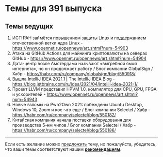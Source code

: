 # Темы для 391 выпуска

## Темы ведущих

1. ИСП РАН займётся повышением защиты Linux и поддержанием отечественной ветки ядра Linux - https://www.opennet.ru/opennews/art.shtml?num=54903
1. Атака на GitHub Actions для майнинга криптовалюты на северах GitHub - https://www.opennet.ru/opennews/art.shtml?num=54904
1. Дата-центр возле Амстердама называют «выгребной ямой интернета», но он продолжает работу / Блог компании GlobalSign / Хабр - https://habr.com/ru/company/globalsign/blog/550918/
1. Вышла IntelliJ IDEA 2021.1 | The IntelliJ IDEA Blog - https://blog.jetbrains.com/ru/idea/2021/04/intellij-idea-2021-1/
1. Проект LLVM представил HPVM 1.0, компилятор для CPU, GPU, FPGA и ускорителей - https://www.opennet.ru/opennews/art.shtml?num=54943
1. Новые взломы на Pwn2Own 2021: побеждены Ubuntu Desktop, Windows 10, Zoom и кое-что еще / Блог компании Selectel / Хабр - https://habr.com/ru/company/selectel/blog/550182/
1. Китайская компания начала поставки оборудования для производства 5-нм чипов / Блог компании Selectel / Хабр - https://habr.com/ru/company/selectel/blog/550186/

---

Если есть желание можно [предложить](themes_from_listeners.md) тему, но пожалуйста, убедитесь, что ваши темы соответствуют нашим **[рекомендациям](Recommendations_for_the_proposed_topics.md)**.


